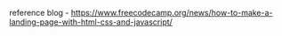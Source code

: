 reference blog - https://www.freecodecamp.org/news/how-to-make-a-landing-page-with-html-css-and-javascript/